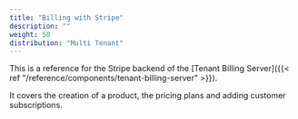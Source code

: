 ```yaml
---
title: "Billing with Stripe"
description: ""
weight: 50
distribution: "Multi Tenant"
---
```


This is a reference for the Stripe backend of the [Tenant Billing Server]({{< ref "/reference/components/tenant-billing-server" >}}).

It covers the creation of a product, the pricing plans and adding customer subscriptions.
